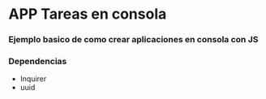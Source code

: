 # APP Tareas en consola

### Ejemplo basico de como crear aplicaciones en consola con JS

### Dependencias

* Inquirer
* uuid